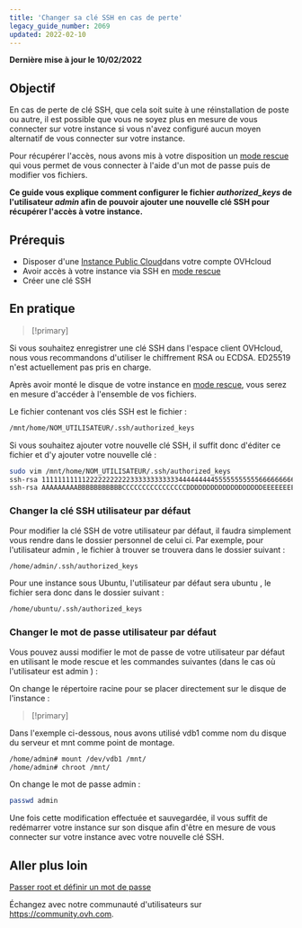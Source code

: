 ```yaml
---
title: 'Changer sa clé SSH en cas de perte'
legacy_guide_number: 2069
updated: 2022-02-10
---
```


**Dernière mise à jour le 10/02/2022**

## Objectif

En cas de perte de clé SSH, que cela soit suite à une réinstallation de poste ou autre, il est possible que vous ne soyez plus en mesure de vous connecter sur votre instance si vous n'avez configuré aucun moyen alternatif de vous connecter sur votre instance.

Pour récupérer l'accès, nous avons mis à votre disposition un [mode rescue](/pages/public_cloud/compute/put_an_instance_in_rescue_mode) qui vous permet de vous connecter à l'aide d'un mot de passe puis de modifier vos fichiers.

**Ce guide vous explique comment configurer le fichier  *authorized_keys*  de l'utilisateur  *admin*  afin de pouvoir ajouter une nouvelle clé SSH pour récupérer l'accès à votre instance.**

## Prérequis

- Disposer d'une [Instance Public Cloud](https://www.ovhcloud.com/fr/public-cloud/)dans votre compte OVHcloud
- Avoir accès à votre instance via SSH en [mode rescue](/pages/public_cloud/compute/put_an_instance_in_rescue_mode)
- Créer une clé SSH

## En pratique

> [!primary]
>
Si vous souhaitez enregistrer une clé SSH dans l'espace client OVHcloud, nous vous recommandons d'utiliser le chiffrement RSA ou ECDSA. ED25519 n'est actuellement pas pris en charge.
>

Après avoir monté le disque de votre instance en [mode rescue](/pages/public_cloud/compute/put_an_instance_in_rescue_mode#acceder-a-vos-donnees), vous serez en mesure d'accéder à l'ensemble de vos fichiers.

Le fichier contenant vos clés SSH est le fichier :

```sh
/mnt/home/NOM_UTILISATEUR/.ssh/authorized_keys
```

Si vous souhaitez ajouter votre nouvelle clé SSH, il suffit donc d'éditer ce fichier et d'y ajouter votre nouvelle clé :

```sh
sudo vim /mnt/home/NOM_UTILISATEUR/.ssh/authorized_keys
ssh-rsa 1111111111122222222222333333333333444444444555555555556666666666777777777778888888888999999900000000000000000000000000== old@sshkey
ssh-rsa AAAAAAAAABBBBBBBBBBBCCCCCCCCCCCCCCCCDDDDDDDDDDDDDDDDDDDEEEEEEEEEEEFFFFFFFFFFFFFGGGGGGGGGGGGGhhhhhhhhhhhhhhhhhhhhhhhhhh== new@sshkey
```
### Changer la clé SSH utilisateur par défaut

Pour modifier la clé SSH de votre utilisateur par défaut, il faudra simplement vous rendre dans le dossier personnel de celui ci. Par exemple, pour l'utilisateur  admin , le fichier à trouver se trouvera dans le dossier suivant :

```sh
/home/admin/.ssh/authorized_keys
```

Pour une instance sous Ubuntu, l'utilisateur par défaut sera  ubuntu , le fichier sera donc dans le dossier suivant :

```sh
/home/ubuntu/.ssh/authorized_keys
```
### Changer le mot de passe utilisateur par défaut

Vous pouvez aussi modifier le mot de passe de votre utilisateur par défaut en utilisant le mode rescue et les commandes suivantes (dans le cas où l'utilisateur est  admin ) :

On change le répertoire racine pour se placer directement sur le disque de l'instance :

> [!primary]
>
Dans l'exemple ci-dessous, nous avons utilisé vdb1 comme nom du disque du serveur et mnt comme point de montage.
>

```sh
/home/admin# mount /dev/vdb1 /mnt/
/home/admin# chroot /mnt/
```

On change le mot de passe admin :

```sh
passwd admin
```

Une fois cette modification effectuée et sauvegardée, il vous suffit de redémarrer votre instance sur son disque afin d'être en mesure de vous connecter sur votre instance avec votre nouvelle clé SSH.

## Aller plus loin

[Passer root et définir un mot de passe](/pages/public_cloud/compute/become_root_and_change_password)

Échangez avec notre communauté d'utilisateurs sur <https://community.ovh.com>.

